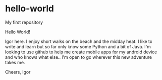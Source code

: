 # hello-world
My first repository

Hello World!

Igor here. I enjoy short walks on the beach and the midday heat. I like to write and learn but so far only know some Python and a bit of Java. I'm looking to use github to help me create mobile apps for my android device and who knows what else.. I'm open to go wherever this new adventure takes me.

Cheers,
Igor
